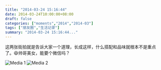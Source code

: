 ```yaml
---
title: "2014-03-24 15:16:44"
date: 2014-03-24T10:00:00+08:00
draft: false
categories: ["moments","2014","2014-03"]
tags: ["朋友圈","生活记录"]
summary: "2014-03-24 15:16:44..."
---
```


这两张街拍就是告诉大家一个道理，长成这样，什么搭配和品味就根本不是重点了。😄帅哥美女，能要个微信吗？

![Media 1](/Moments/photos/2014-03-24/201403241516440.jpg)
![Media 2](/Moments/photos/2014-03-24/201403241516441.jpg)
